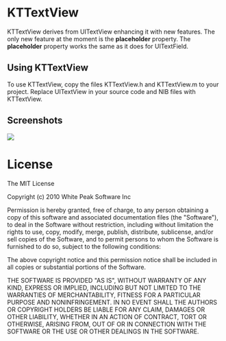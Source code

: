 KTTextView
==========

KTTextView derives from UITextView enhancing it with new features. The only new feature at the moment is the **placeholder** property. The **placeholder** property works the same as it does for UITextField.

Using KTTextView
----------------

To use KTTextView, copy the files KTTextView.h and KTTextView.m to your project. Replace UITextView in your source code and NIB files with KTTextView.

Screenshots
-----------

[![](http://farm6.static.flickr.com/5049/5243475037_be5c5c998f_m.jpg)](http://farm6.static.flickr.com/5049/5243475037_be5c5c998f_b.jpg)

License
=======

The MIT License

Copyright (c) 2010 White Peak Software Inc

Permission is hereby granted, free of charge, to any person obtaining a copy
of this software and associated documentation files (the "Software"), to deal
in the Software without restriction, including without limitation the rights
to use, copy, modify, merge, publish, distribute, sublicense, and/or sell
copies of the Software, and to permit persons to whom the Software is
furnished to do so, subject to the following conditions:

The above copyright notice and this permission notice shall be included in
all copies or substantial portions of the Software.

THE SOFTWARE IS PROVIDED "AS IS", WITHOUT WARRANTY OF ANY KIND, EXPRESS OR
IMPLIED, INCLUDING BUT NOT LIMITED TO THE WARRANTIES OF MERCHANTABILITY,
FITNESS FOR A PARTICULAR PURPOSE AND NONINFRINGEMENT. IN NO EVENT SHALL THE
AUTHORS OR COPYRIGHT HOLDERS BE LIABLE FOR ANY CLAIM, DAMAGES OR OTHER
LIABILITY, WHETHER IN AN ACTION OF CONTRACT, TORT OR OTHERWISE, ARISING FROM,
OUT OF OR IN CONNECTION WITH THE SOFTWARE OR THE USE OR OTHER DEALINGS IN
THE SOFTWARE.